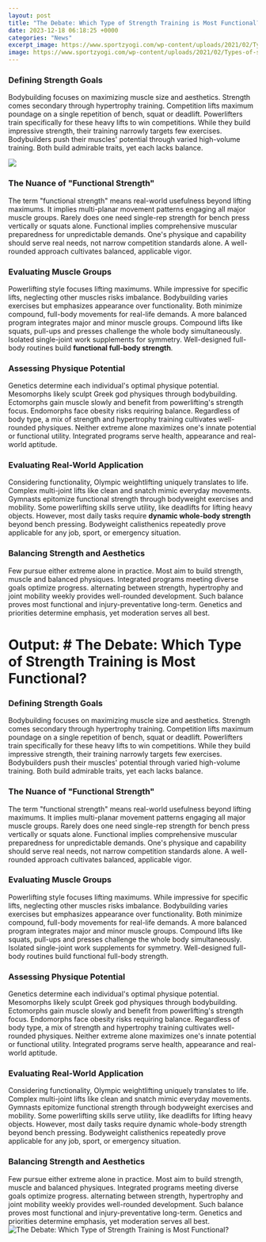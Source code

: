 ```yaml
---
layout: post
title: "The Debate: Which Type of Strength Training is Most Functional?"
date: 2023-12-18 06:18:25 +0000
categories: "News"
excerpt_image: https://www.sportzyogi.com/wp-content/uploads/2021/02/Types-of-strength.png
image: https://www.sportzyogi.com/wp-content/uploads/2021/02/Types-of-strength.png
---
```


### Defining Strength Goals
Bodybuilding focuses on maximizing muscle size and aesthetics. Strength comes secondary through hypertrophy training. Competition lifts maximum poundage on a single repetition of bench, squat or deadlift. 
Powerlifters train specifically for these heavy lifts to win competitions. While they build impressive strength, their training narrowly targets few exercises. Bodybuilders push their muscles' potential through varied high-volume training. Both build admirable traits, yet each lacks balance.

![](https://www.osrpt.com/wp-content/uploads/2018/08/2018-08-23_functional-strength-training.jpg)
### The Nuance of "Functional Strength"
The term "functional strength" means real-world usefulness beyond lifting maximums. It implies multi-planar movement patterns engaging all major muscle groups. Rarely does one need single-rep strength for bench press vertically or squats alone. 
Functional implies comprehensive muscular preparedness for unpredictable demands. One's physique and capability should serve real needs, not narrow competition standards alone. A well-rounded approach cultivates balanced, applicable vigor.
### Evaluating Muscle Groups
Powerlifting style focuses lifting maximums. While impressive for specific lifts, neglecting other muscles risks imbalance. Bodybuilding varies exercises but emphasizes appearance over functionality. Both minimize compound, full-body movements for real-life demands.
A more balanced program integrates major and minor muscle groups. Compound lifts like squats, pull-ups and presses challenge the whole body simultaneously. Isolated single-joint work supplements for symmetry. Well-designed full-body routines build **functional full-body strength**.
### Assessing Physique Potential
Genetics determine each individual's optimal physique potential. Mesomorphs likely sculpt Greek god physiques through bodybuilding. Ectomorphs gain muscle slowly and benefit from powerlifting's strength focus. Endomorphs face obesity risks requiring balance.
Regardless of body type, a mix of strength and hypertrophy training cultivates well-rounded physiques. Neither extreme alone maximizes one's innate potential or functional utility. Integrated programs serve health, appearance and real-world aptitude.
### Evaluating Real-World Application
Considering functionality, Olympic weightlifting uniquely translates to life. Complex multi-joint lifts like clean and snatch mimic everyday movements. Gymnasts epitomize functional strength through bodyweight exercises and mobility.
Some powerlifting skills serve utility, like deadlifts for lifting heavy objects. However, most daily tasks require **dynamic whole-body strength** beyond bench pressing. Bodyweight calisthenics repeatedly prove applicable for any job, sport, or emergency situation.
### Balancing Strength and Aesthetics 
Few pursue either extreme alone in practice. Most aim to build strength, muscle and balanced physiques. Integrated programs meeting diverse goals optimize progress. 
alternating between strength, hypertrophy and joint mobility weekly provides well-rounded development. Such balance proves most functional and injury-preventative long-term. Genetics and priorities determine emphasis, yet moderation serves all best.
# Output: # The Debate: Which Type of Strength Training is Most Functional?
### Defining Strength Goals
Bodybuilding focuses on maximizing muscle size and aesthetics. Strength comes secondary through hypertrophy training. Competition lifts maximum poundage on a single repetition of bench, squat or deadlift. 
Powerlifters train specifically for these heavy lifts to win competitions. While they build impressive strength, their training narrowly targets few exercises. Bodybuilders push their muscles' potential through varied high-volume training. Both build admirable traits, yet each lacks balance.
### The Nuance of "Functional Strength" 
The term "functional strength" means real-world usefulness beyond lifting maximums. It implies multi-planar movement patterns engaging all major muscle groups. Rarely does one need single-rep strength for bench press vertically or squats alone.
Functional implies comprehensive muscular preparedness for unpredictable demands. One's physique and capability should serve real needs, not narrow competition standards alone. A well-rounded approach cultivates balanced, applicable vigor.
### Evaluating Muscle Groups
Powerlifting style focuses lifting maximums. While impressive for specific lifts, neglecting other muscles risks imbalance. Bodybuilding varies exercises but emphasizes appearance over functionality. Both minimize compound, full-body movements for real-life demands. 
A more balanced program integrates major and minor muscle groups. Compound lifts like squats, pull-ups and presses challenge the whole body simultaneously. Isolated single-joint work supplements for symmetry. Well-designed full-body routines build functional full-body strength.
### Assessing Physique Potential
Genetics determine each individual's optimal physique potential. Mesomorphs likely sculpt Greek god physiques through bodybuilding. Ectomorphs gain muscle slowly and benefit from powerlifting's strength focus. Endomorphs face obesity risks requiring balance.
Regardless of body type, a mix of strength and hypertrophy training cultivates well-rounded physiques. Neither extreme alone maximizes one's innate potential or functional utility. Integrated programs serve health, appearance and real-world aptitude.
### Evaluating Real-World Application
Considering functionality, Olympic weightlifting uniquely translates to life. Complex multi-joint lifts like clean and snatch mimic everyday movements. Gymnasts epitomize functional strength through bodyweight exercises and mobility. 
Some powerlifting skills serve utility, like deadlifts for lifting heavy objects. However, most daily tasks require dynamic whole-body strength beyond bench pressing. Bodyweight calisthenics repeatedly prove applicable for any job, sport, or emergency situation.
### Balancing Strength and Aesthetics  
Few pursue either extreme alone in practice. Most aim to build strength, muscle and balanced physiques. Integrated programs meeting diverse goals optimize progress.
alternating between strength, hypertrophy and joint mobility weekly provides well-rounded development. Such balance proves most functional and injury-preventative long-term. Genetics and priorities determine emphasis, yet moderation serves all best.
![The Debate: Which Type of Strength Training is Most Functional?](https://www.sportzyogi.com/wp-content/uploads/2021/02/Types-of-strength.png)